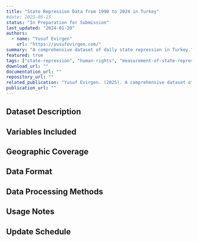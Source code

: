 ```yaml
---
title: "State Repression Data from 1990 to 2024 in Turkey"
#date: 2023-05-15
status: "In Preparation for Submission"
last_updated: "2024-01-20"
authors: 
  - name: "Yusuf Evirgen"
    url: "https://yusufevirgen.com/"
summary: "A comprehensive dataset of daily state repression in Turkey."
featured: true
tags: ["state-repression", "human-rights", "measurement-of-state-repression", "local-NGOs"]
download_url: ""
documentation_url: ""
repository_url: ""
related_publication: "Yusuf Evirgen. (2025). A comprehensive dataset of daily state repression in Turkey. Unpublished Manuscript."
publication_url: ""
---
```


## Dataset Description

## Variables Included

## Geographic Coverage

## Data Format

## Data Processing Methods


## Usage Notes


## Update Schedule

